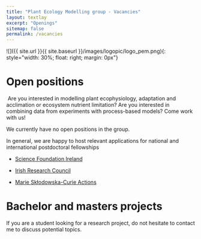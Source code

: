 ```yaml
---
title: "Plant Ecology Modelling group - Vacancies"
layout: textlay
excerpt: "Openings"
sitemap: false
permalink: /vacancies
---
```


![]({{ site.url }}{{ site.baseurl }}/images/logopic/logo_pem.png){: style="width: 30%; float: right; margin: 0px"}
# Open positions
​
Are you interested in modelling plant ecophysiology, adaptation and acclimation or ecosystem nutrient limitation? Are you interested in combining data from experiments with process-based models? Come work with us!

We currently have no open positions in the group.

In general, we are happy to host relevant applications for national and international postdoctoral fellowships

- [Science Foundation Ireland](https://www.sfi.ie/funding/funding-calls/index.xml)

- [Irish Research Council](https://research.ie/funding-category/postdoctoral/)

- [Marie Skłodowska-Curie Actions](https://marie-sklodowska-curie-actions.ec.europa.eu/actions/postdoctoral-fellowships)

# Bachelor and masters projects

If you are a student looking for a research project, do not hesitate to contact me to discuss potential topics.
